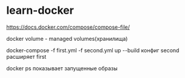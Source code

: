 # learn-docker

https://docs.docker.com/compose/compose-file/


docker volume - managed volumes(хранилища)

docker-compose -f first.yml -f second.yml up --build конфиг second расширяет first

docker ps показывает запущенные образы
